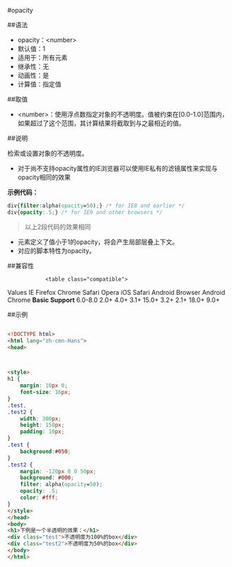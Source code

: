 #opacity

##语法

- opacity：&lt;number&gt;
- 默认值：1
- 适用于：所有元素
- 继承性：无
- 动画性：是
- 计算值：指定值


##取值

- &lt;number&gt;：使用浮点数指定对象的不透明度。值被约束在[0.0-1.0]范围内，如果超过了这个范围，其计算结果将截取到与之最相近的值。


##说明

检索或设置对象的不透明度。

- 对于尚不支持opacity属性的IE浏览器可以使用IE私有的滤镜属性来实现与opacity相同的效果

**示例代码：**

```css
div{filter:alpha(opacity=50);} /* for IE8 and earlier */
div{opacity:.5;} /* for IE9 and other browsers */
```

>以上2段代码的效果相同


- 元素定义了值小于1的opacity，将会产生局部层叠上下文。
- 对应的脚本特性为opacity。


##兼容性


				<table class="compatible">
<thead>
					<tr>
						<th>Values</th>
						<th>IE</th>
						<th>Firefox</th>
						<th>Chrome</th>
						<th>Safari</th>
						<th>Opera</th>
						<th>iOS Safari</th>
						<th>Android Browser</th>
						<th>Android Chrome</th>
					</tr>
				</thead>
				<tbody>
					<tr>
						<td rowspan="2"><strong>Basic Support</strong></td>
						<td class="unsupport">6.0-8.0</td>
						<td class="support" rowspan="2">2.0+</td>
						<td class="support" rowspan="2">4.0+</td>
						<td class="support" rowspan="2">3.1+</td>
						<td class="support" rowspan="2">15.0+</td>
						<td class="support" rowspan="2">3.2+</td>
						<td class="support" rowspan="2">2.1+</td>
						<td class="support" rowspan="2">18.0+</td>
					</tr>
					<tr>
						<td class="support">9.0+</td>
					</tr>
				</tbody>
</table>




##示例

```html

<!DOCTYPE html>
<html lang="zh-cmn-Hans">
<head>



<style>
h1 {
	margin: 10px 0;
	font-size: 16px;
}
.test,
.test2 {
	width: 300px;
	height: 150px;
	padding: 10px;
}
.test {
	background:#050;
}
.test2 {
	margin: -120px 0 0 50px;
	background: #000;
	filter: alpha(opacity=50);
	opacity: .5;
	color: #fff;
}
</style>
</head>
<body>
<h1>下例是一个半透明的效果：</h1>
<div class="test">不透明度为100%的box</div>
<div class="test2">不透明度为50%的box</div>
</body>
</html>

```
